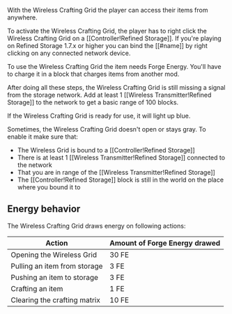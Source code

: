 With the Wireless Crafting Grid the player can access their items from anywhere.

To activate the Wireless Crafting Grid, the player has to right click the Wireless Crafting Grid on a [[Controller!Refined Storage]]. If you're playing on Refined Storage 1.7.x or higher you can bind the [[#name]] by right clicking on any connected network device.

To use the Wireless Crafting Grid the item needs Forge Energy. You'll have to charge it in a block that charges items from another mod.

After doing all these steps, the Wireless Crafting Grid is still missing a signal from the storage network. Add at least 1 [[Wireless Transmitter!Refined Storage]] to the network to get a basic range of 100 blocks.

If the Wireless Crafting Grid is ready for use, it will light up blue.

Sometimes, the Wireless Crafting Grid doesn't open or stays gray. To enable it make sure that:

- The Wireless Grid is bound to a [[Controller!Refined Storage]]
- There is at least 1 [[Wireless Transmitter!Refined Storage]] connected to the network
- That you are in range of the [[Wireless Transmitter!Refined Storage]]
- The [[Controller!Refined Storage]] block is still in the world on the place where you bound it to

## Energy behavior
The Wireless Crafting Grid draws energy on following actions:

|Action|Amount of Forge Energy drawed|
|------|------|
|Opening the Wireless Grid|30 FE|
|Pulling an item from storage|3 FE|
|Pushing an item to storage|3 FE|
|Crafting an item|1 FE|
|Clearing the crafting matrix|10 FE|

